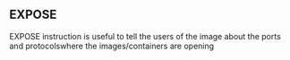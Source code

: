 ## EXPOSE

EXPOSE instruction is useful to tell the users of the image about the ports and protocolswhere the images/containers are opening 